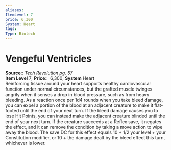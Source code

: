 ```yaml
---
aliases: 
ItemLevel: 7
price: 6,300
System: Heart
tags: 
Type: Biotech
---
```


# Vengeful Ventricles

**Source**:: _Tech Revolution pg. 57_  
**Item Level** 7;
**Price**::  6,300; **System** Heart  
Reinforcing tissue around your heart supports healthy cardiovascular function under normal circumstances, but the grafted muscle twinges angrily when it senses a drop in blood pressure, such as from heavy bleeding. As a reaction once per 1d4 rounds when you take bleed damage, you can expel a portion of the blood at an adjacent creature to make it flat-footed until the end of your next turn. If the bleed damage causes you to lose Hit Points, you can instead make the adjacent creature blinded until the end of your next turn. If the creature succeeds at a Reflex save, it negates the effect, and it can remove the condition by taking a move action to wipe away the blood. The save DC for this effect equals 10 + 1/2 your level + your Constitution modifier, or 10 + the damage dealt by the bleed effect this turn, whichever is lower.
